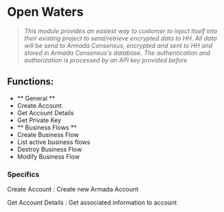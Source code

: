 # Open Waters

> *This module provides an easiest way to customer to inject itself into their existing project to send/retrieve encrypted data to HH. All data will be send to Armada Consensus, encrypted and sent to HH and stored in Armada Consensus's database. The authentication and authorization is processed by an API key provided before*

## Functions:

- ** General **
- Create Account
- Get Account Details 
- Get Private Key
- ** Business Flows **
- Create Business Flow
- List active business flows
- Destroy Business Flow
- Modify Business Flow



### Specifics

Create Account
: Create new Armada Account

Get Account Details
 : Get associated information to account


